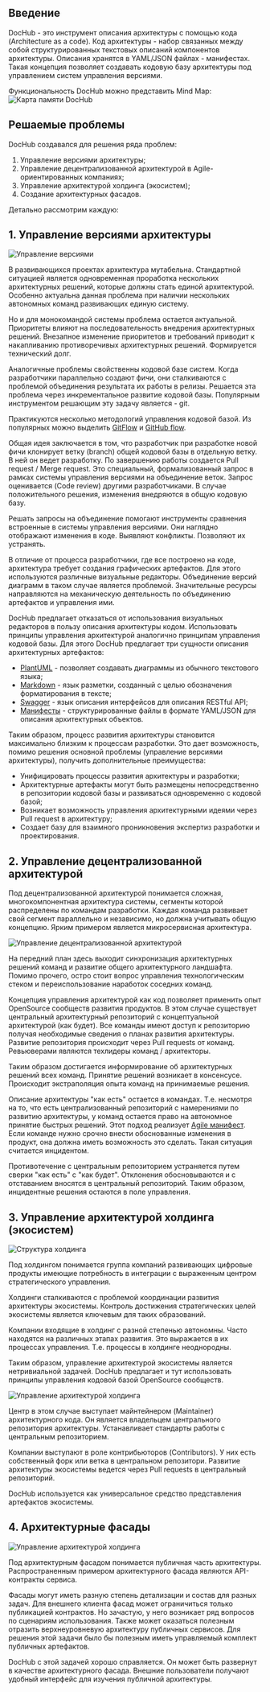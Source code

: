 ## Введение

DocHub - это инструмент описания архитектуры с помощью кода (Architecture as a code). Код архитектуры - набор 
связанных между собой структурированных текстовых описаний компонентов архитектуры. Описания хранятся в YAML/JSON 
файлах - манифестах. Такая концепция позволяет создавать кодовую базу архитектуры под управлением систем управления
версиями.

Функциональность DocHub можно представить Mind Map:
![Карта памяти DocHub](@document/dochub_mindmap)

## Решаемые проблемы
DocHub создавался для решения ряда проблем:
1. Управление версиями архитектуры;
2. Управление децентрализованной архитектурой в Agile-ориентированных компаниях;
3. Управление архитектурой холдинга (экосистем);
4. Создание архитектурных фасадов.

Детально рассмотрим каждую:

## 1. Управление версиями архитектуры 

![Управление версиями](@document/dochub_archver)

В развивающихся проектах архитектура мутабельна. Стандартной ситуацией является одновременная проработка нескольких 
архитектурных решений, которые должны стать единой архитектурой. Особенно актуальна данная проблема при наличии 
нескольких автономных команд развивающих единую систему.

Но и для монокомандой системы проблема остается актуальной. Приоритеты влияют на последовательность внедрения 
архитектурных решений. Внезапное изменение приоритетов и требований приводит к накапливанию противоречивых 
архитектурных решений. Формируется технический долг.

Аналогичные проблемы свойственны кодовой базе систем. Когда разработчики параллельно создают фичи, они сталкиваются 
с проблемой объединения результата их работы в релизы. Решается эта проблема через инкрементальное развитие кодовой
базы. Популярным инструментом решающим эту задачу является - git. 

Практикуются несколько методологий управления кодовой базой. Из популярных можно выделить 
[GitFlow](https://www.atlassian.com/en/git/tutorials/comparing-workflows/gitflow-workflow) и
[GitHub flow](https://docs.github.com/en/get-started/quickstart/github-flow).

Общая идея заключается в том, что разработчик при разработке новой фичи клонирует ветку (branch) общей кодовой базы
в отдельную ветку. В ней он ведет разработку. По завершению работы создается Pull request / Merge request. Это 
специальный, формализованный запрос в рамках системы управления версиями на объединение веток. Запрос оценивается 
(Code review) другими разработчиками. В случае положительного решения, изменения внедряются в общую кодовую базу.

Решать запросы на объединение помогают инструменты сравнения встроенные в системы управления версиями. Они наглядно
отображают изменения в коде. Выявляют конфликты. Позволяют их устранять. 

В отличие от процесса разработчики, где все построено на коде, архитектура требует создания графических артефактов.
Для этого используются различные визуальные редакторы. Объединение версий диаграмм в таком случае является проблемой.
Значительные ресурсы направляются на механическую деятельность по объединению артефактов и управления ими.

DocHub предлагает отказаться от использования визуальных редакторов в пользу описания архитектуры кодом. Использовать
принципы управления архитектурой аналогично принципам управления кодовой базы. Для этого DocHub предлагает три сущности
описания архитектурных артефактов:

* [PlantUML](https://plantuml.com/) - позволяет создавать диаграммы из обычного текстового языка;
* [Markdown](https://ru.wikipedia.org/wiki/Markdown) - язык разметки, созданный с целью обозначения форматирования в тексте;
* [Swagger](https://swagger.io/) - язык описания интерфейсов для описания RESTful API;
* [Манифесты](/docs/dochub_contexts) - структурированные файлы в формате YAML/JSON для описания архитектурных объектов. 

Таким образом, процесс развития архитектуры становится максимально близким к процессам разработки. Это дает возможность,
помимо решения основной проблемы (управление версиями архитектуры), получить дополнительные преимущества:

* Унифицировать процессы развития архитектуры и разработки;
* Архитектурные артефакты могут быть размещены непосредственно в репозитории кодовой базы и развиваться одновременно
с кодовой базой;
* Возникает возможность управления архитектурными идеями через Pull request в архитектуру;
* Создает базу для взаимного проникновения экспертиз разработки и проектирования.

## 2. Управление децентрализованной архитектурой

Под децентрализованной архитектурой понимается сложная, многокомпонентная архитектура системы, сегменты которой 
распределены по командам разработки. Каждая команда развивает свой сегмент параллельно и независимо, но должна 
учитывать общую концепцию. Ярким примером является микросервисная архитектура.

![Управление децентрализованной архитектурой](@document/dochub_archdistrib)

На передний план здесь выходит синхронизация архитектурных решений команд и развитие общего архитектурного ландшафта.
Помимо прочего, остро стоит вопрос управления технологическим стеком и переиспользование наработок соседних команд.

Концепция управления архитектурой как код позволяет применить опыт OpenSource сообществ развития продуктов. В этом 
случае существует центральный архитектурный репозиторий с концептуальной архитектурой (как будет). Все команды имеют
доступ к репозиторию получая необходимые сведения о планах развития архитектуры. Развитие репозитория происходит через
Pull requests от команд. Ревьюверами являются техлидеры команд / архитекторы.

Таким образом достигается информирование об архитектурных решений всех команд. Принятие решений возникает в консенсусе.
Происходит экстраполяция опыта команд на принимаемые решения. 
 
Описание архитектуры "как есть" остается в командах. Т.е. несмотря на то, что есть централизованный репозиторий с 
намерениями по развитию архитектуры, у команд остается право на автономное принятие быстрых решений. Этот подход
реализует [Agile манифест](https://wikipedia.org/wiki/Agile_Manifesto). Если команде нужно срочно внести обоснованные 
изменения в продукт, она должна иметь возможность это сделать. Такая ситуация считается инцидентом.

Противотечение с центральным репозиторием устраняется путем сверки "как есть" с "как будет". Отклонения обосновываются
и с отставанием вносятся в центральный репозиторий. Таким образом, инцидентные решения остаются в поле управления.  

## 3. Управление архитектурой холдинга (экосистем)

![Структура холдинга](@document/dochub_archeco)

Под холдингом понимается группа компаний развивающих цифровые продукты имеющие потребность в интеграции с выраженным
центром стратегического управления.

Холдинги сталкиваются с проблемой координации развития архитектуры экосистемы. Контроль достижения стратегических
целей экосистемы является ключевым для таких образований.

Компании входящие в холдинг с разной степенью автономны. Часто находятся на различных этапах развития. Это выражается
в их процессах управления. Т.е. процессы в холдинге неоднородны.  

Таким образом, управление архитектурой экосистемы является нетривиальной задачей. DocHub предлагает и тут использовать
принципы управления кодовой базой OpenSource сообществ.

![Управление архитектурой холдинга](@document/dochub_archeco_proc)

Центр в этом случае выступает майнтейнером (Maintainer) архитектурного кода. Он является владельцем центрального
репозитория архитектуры. Устанавливает стандарты работы с центральным репозиторием.

Компании выступают в роле контрибьюторов (Contributors). У них есть собственный форк или ветка в центральном 
репозитори. Развитие архитектуры экосистемы ведется через Pull requests в центральный репозиторий.

DocHub используется как универсальное средство представления артефактов экосистемы.

## 4. Архитектурные фасады

![Управление архитектурой холдинга](@document/dochub_facade)

Под архитектурным фасадом понимается публичная часть архитектуры. Распространенным примером архитектурного фасада
являются API-контракты сервиса. 

Фасады могут иметь разную степень детализации и состав для разных задач. Для внешнего клиента фасад может ограничиться
только публикацией контрактов. Но зачастую, у него возникает ряд вопросов по сценариям использования. Также может
оказаться полезным отразить верхнеуровневую архитектуру публичных сервисов. Для решения этой задачи было бы полезным
иметь управляемый комплект публичных артефактов.

DocHub с этой задачей хорошо справляется. Он может быть развернут в качестве архитектурного фасада. Внешние 
пользователи получают удобный интерфейс для изучения публичной архитектуры.

